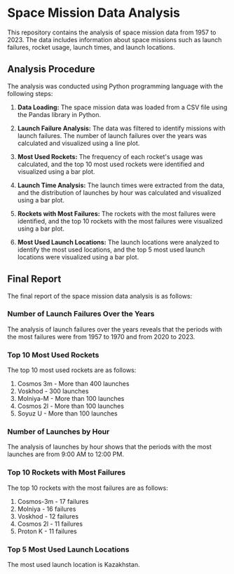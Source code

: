 # Space Mission Data Analysis

This repository contains the analysis of space mission data from 1957 to 2023. The data includes information about space missions such as launch failures, rocket usage, launch times, and launch locations.

## Analysis Procedure

The analysis was conducted using Python programming language with the following steps:

1. **Data Loading:** The space mission data was loaded from a CSV file using the Pandas library in Python.

2. **Launch Failure Analysis:** The data was filtered to identify missions with launch failures. The number of launch failures over the years was calculated and visualized using a line plot.

3. **Most Used Rockets:** The frequency of each rocket's usage was calculated, and the top 10 most used rockets were identified and visualized using a bar plot.

4. **Launch Time Analysis:** The launch times were extracted from the data, and the distribution of launches by hour was calculated and visualized using a bar plot.

5. **Rockets with Most Failures:** The rockets with the most failures were identified, and the top 10 rockets with the most failures were visualized using a bar plot.

6. **Most Used Launch Locations:** The launch locations were analyzed to identify the most used locations, and the top 5 most used launch locations were visualized using a bar plot.

## Final Report

The final report of the space mission data analysis is as follows:

### Number of Launch Failures Over the Years

The analysis of launch failures over the years reveals that the periods with the most failures were from 1957 to 1970 and from 2020 to 2023.

### Top 10 Most Used Rockets

The top 10 most used rockets are as follows:
1. Cosmos 3m - More than 400 launches
2. Voskhod - 300 launches
3. Molniya-M - More than 100 launches
4. Cosmos 2l - More than 100 launches
5. Soyuz U - More than 100 launches

### Number of Launches by Hour

The analysis of launches by hour shows that the periods with the most launches are from 9:00 AM to 12:00 PM.

### Top 10 Rockets with Most Failures

The top 10 rockets with the most failures are as follows:
1. Cosmos-3m - 17 failures
2. Molniya - 16 failures
3. Voskhod - 12 failures
4. Cosmos 2l - 11 failures
5. Proton K - 11 failures

### Top 5 Most Used Launch Locations

The most used launch location is Kazakhstan.
